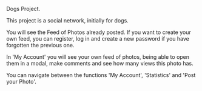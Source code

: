 Dogs Project.

This project is a social network, initially for dogs.

You will see the Feed of Photos already posted. If you want to create your own feed, you can register, log in and create a new password if you have forgotten the previous one.

In 'My Account' you will see your own feed of photos, being able to open them in a modal, make comments and see how many views this photo has.

You can navigate between the functions 'My Account', 'Statistics' and 'Post your Photo'.
